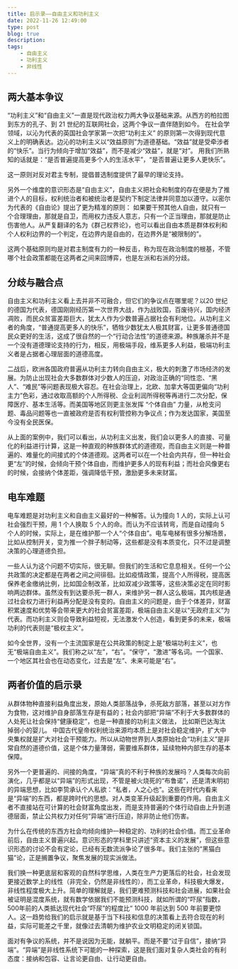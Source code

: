 ```yaml
---
title: 启示录——自由主义和功利主义
date: 2022-11-26 12:49:00
type: post
blog: true
description: 
tags:
    - 自由主义
    - 功利主义
    - 非线性
---
```




## 两大基本争议

“功利主义”和“自由主义”一直是现代政治权力两大争议基础来源。从西方的柏拉图到东方的孔子、到 21 世纪的互联网社会，这两个争议一直伴随到如今。
在社会学领域，以沁为代表的英国社会学家第一次把“功利主义” 的原则第一次得到现代意义上的明确表达。边沁的功利主义以“效益原则”为道德基础。“效益”就是受牵涉者的“快乐”。当行为倾向于增加“效益”，而不是减少“效益”，就是“对”。 用我们所熟知的话就是：“是否普遍提高更多个人的生活水平”，“是否普遍让更多人更快乐”。

这一原则对反对君主专制，提倡普选制度提供了最早的理论支持。

另外一个维度的意识形态是“自由主义”，自由主义把社会和制度的存在便是为了推进个人的目标，权利统治者和被统治者是契约下制定法律并同意加以遵守。以密尔为代表的《自由论》提出了更为精准的原则： 如果要干预其他人自由，就只有一个合理理由，那就是自卫，而用权力违反人意志，只有一个正当理由，那就是防止伤害他人。从严复翻译的名为《群己权界论》，也可以看出自由本质是群体权利和个人权利边界的一个判定，在边界内是自由的，在边界外是“被限制的”。

这两个基础原则均是对君主制度有力的一种反击，称为现在政治制度的根基，不管哪个社会政策都能在这两者之间来回博弈，也是左派和右派的分歧。

## 分歧与融合点

自由主义和功利主义看上去并非不可融合，但它们的争议点在哪里呢？以20 世纪的德国为代表，德国刚刚经历第一次世界大战，作为战败国，百废待兴，国内经济凋败，而民众贫富差距巨大，犹太人作为少数普遍占据社会有利地位。从功利主义者的角度，“普通提高更多人的快乐”，牺牲少数犹太人极其财富，让更多普通德国民众更好的生活，这成了很自然的一个“行动合法性”的道德来源。种族屠杀并不是一个没有道德理论支持的行为，相反，用极端手段，维系更多人利益，极端功利主义者是占据者心理层面的道德高度。

二战后，欧洲各国政府普遍从功利主力转向自由主义，极大的刺激了市场经济的发展。为防止出现社会大多数群体对少数人的压迫，对政治正确的“同性恋、“黑人”、“难民”等问题表现极大容忍。在社会治理上，北欧、加拿大等国更偏向“功利主力”色彩，通过收取高额的个人所得税、企业利润所得税等再进行二次分配，保障医疗、基本生活等。而美国等地区则更主张发挥 “个体自由” 力量，从枪支问题、毒品问题等也一直被政府是否有权利管控称为争议点；作为发达国家，美国至今没有全民医保。

从上面的案例中，我们可以看出，从功利主义出发，我们会以更多人的直接、可量化的利益进行计算，这是一种直观的种族群体式的道德观，而自由主义则是一种普遍的、难量化的间接式的个体道德观。这两者可以在一个社会内共存，但一种社会更“左”的时候，会倾向干预个体自由，而维护更多人的现有利益；而社会风像更右的时候，会接纳个体差距，强调降低干预，激励更多未来财富。


## 电车难题



电车难题是对功利主义和自由主义最好的一种解答。认为撞向 1 人的，实际上认可社会强烈干预，用 1 个人换取 5 个人的命。而认为不应该转弯，而是自动撞向 5 个人的时候，实际上，是在维护那一个人“个体自由”。电车电梯有很多分解场景，比如从控制开关，变为推一个胖子制动等，这些都是没有本质变化，只不过是调整决策的心理道德负担。

一些人认为这个问题不切实际，很无聊。但我们的生活和它息息相关。任何一个公共政策的决定都是在两者之间之间徘徊。比如疫情政策，提高个人所得税，提高医保养老金缴纳比例，比如国企制改革，比如双减少政策等，这些决策必定在同时影响两边群体。虽然没有到达要杀死一群人，来维护另一群人这么极端，其内核是通过社会权力进行利益再分配是没有变的。自由主义的问题是，由于个体差异，财富积累速度和优势等会带来更大的社会贫富差距，极端自由主义是以“无政府主义”为代表。而功利主义则会导致利益短视，无法激发个人创造，看到更多的未来，极端功利的代表则是“极权主义”。

如今全世界，没有一个主流国家是在公共政策的制定上是“极端功利主义”，也无“极端自由主义”。我们称之以“左”，“右”。“保守”，“激进”等名词。一个国家、一个地区其社会也在动态变化，过去是“左”、未来可能是“右”。




## 两者价值的启示录



从群体物种直接利益角度出发，原始人类部落战争，杀死敌方部落，甚至以对方作为食物，这对维护自身部落生存是有益的；社会内部把“异端”不利于大多数群体的人处死让社会保持“健康稳定”，也是一种直接的功利主义做法， 比如斯巴达淘汰掉弱小的婴儿。
中国古代皇帝权利统治来源均本质上是对社会稳定维护，扩大中央集权就是扩大对社会干预能力。所以从动物世界到人类原始社会“功利主义”是非常自然的道德价值，这是个体力量薄弱，需要维系群体，延续物种内部生存的基本保障。

另外一个更普遍的、间接的角度，“异端”真的不利于种族的发展吗？人类每次向前演化，几乎都是以“异端”的形式出现，不管是被火烧死的“布鲁诺”，还是清末明初的异端思想，比如李贽承认个人私欲：“私者，人之心也”。这些在时代内看来是“异端”的东西，都是跨时代的思想。对人类变革升级起到重要的作用。自由主义者不直接站在可计算的社会财富角度出发，而是支持普遍的个体行动自由上升到道德层面，禁止公共权力对任何“异端”进行压迫，除非防止他们伤害。



为什么在传统的东西方社会均倾向维护一种稳定的、功利的社会价值。而工业革命前后，自由主义普遍兴起。意识形态的学科里只讲述“资本主义的发展”，但这些意识形态的讨论不会有定论，已经有无数流派争论了很多年。我们主张的“黑猫白猫”论，正是搁置争议，聚焦发展的现实派做法。


我们换一种更底层和客观的自然科学思维，人类在生产力更落后的社会，社会发现更接近数学上的线性（非完全，仍然是非线性的），而工业革命，科技极大爆发，非线性程度极大上升。简单的理解就是，我们更难预测科技和社会进展，如果社会被证明是混度系统，就有数学依据我们不能预测科技，就如所谓的“吓尿”指数，500年前的人类抵达现代社会“吓尿”的程度比“ 1000 年前达到 500 年前要更惊人。这一趋势给我们的启示就是基于当下科技和信息的决策看上去符合现在的利益，实际可能差之千里，就像过去清朝为维护农业文明稳定的闭关锁国。

面对有争议的系统，并不是说因为无能，就躺平。而是不要“过于自信”，接纳“异端”。“异端”是非线性系统下可能的一种探索，这是我们面对复杂人类社会的有利态度：​接纳和包容、让言论更自由、让行动更自由。

​